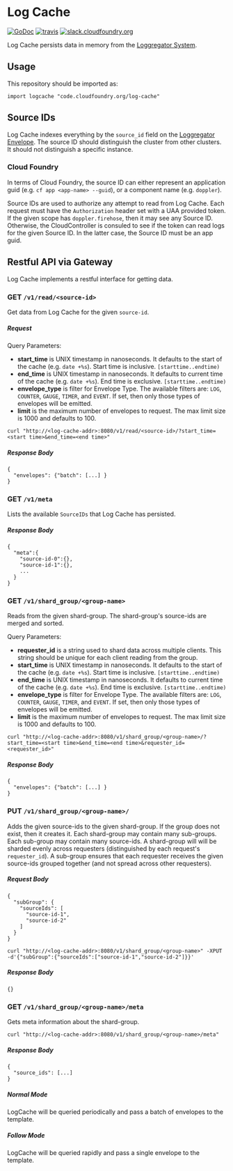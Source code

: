 Log Cache
=========
[![GoDoc][go-doc-badge]][go-doc] [![travis][travis-badge]][travis] [![slack.cloudfoundry.org][slack-badge]][loggregator-slack]


Log Cache persists data in memory from the [Loggregator System][loggregator].

## Usage

This repository should be imported as:

`import logcache "code.cloudfoundry.org/log-cache"`

## Source IDs

Log Cache indexes everything by the `source_id` field on the [Loggregator Envelope][loggregator_v2]. The source ID should distinguish the cluster from other clusters. It should not distinguish a specific instance.

### Cloud Foundry

In terms of Cloud Foundry, the source ID can either represent an application guid (e.g. `cf app <app-name> --guid`), or a component name (e.g. `doppler`).

Source IDs are used to authorize any attempt to read from Log Cache. Each request must have the `Authorization` header set with a UAA provided token. If the given scope has `doppler.firehose`, then it may see any Source ID. Otherwise, the CloudController is consuled to see if the token can read logs for the given Source ID. In the latter case, the Source ID must be an app guid.

## Restful API via Gateway

Log Cache implements a restful interface for getting data.

### **GET** `/v1/read/<source-id>`

Get data from Log Cache for the given `source-id`.

##### Request

Query Parameters:

- **start_time** is UNIX timestamp in nanoseconds. It defaults to the start of the
  cache (e.g. `date +%s`). Start time is inclusive. `[starttime..endtime)`
- **end_time** is UNIX timestamp in nanoseconds. It defaults to current time of the
  cache (e.g. `date +%s`). End time is exclusive. `[starttime..endtime)`
- **envelope_type** is filter for Envelope Type. The available filters are:
  `LOG`, `COUNTER`, `GAUGE`, `TIMER`, and `EVENT`. If set, then only those
  types of envelopes will be emitted.
- **limit** is the maximum number of envelopes to request. The max limit size
  is 1000 and defaults to 100.

```
curl "http://<log-cache-addr>:8080/v1/read/<source-id>/?start_time=<start time>&end_time=<end time>"
```

##### Response Body
```
{
  "envelopes": {"batch": [...] }
}
```

### **GET** `/v1/meta`

Lists the available `SourceIDs` that Log Cache has persisted.

##### Response Body
```
{
  "meta":{
    "source-id-0":{},
    "source-id-1":{},
    ...
  }
}
```

### **GET** `/v1/shard_group/<group-name>`

Reads from the given shard-group. The shard-group's source-ids are merged and sorted.

Query Parameters:

- **requester_id** is a string used to shard data across multiple clients. This
  string should be unique for each client reading from the group.
- **start_time** is UNIX timestamp in nanoseconds. It defaults to the start of the
  cache (e.g. `date +%s`). Start time is inclusive. `[starttime..endtime)`
- **end_time** is UNIX timestamp in nanoseconds. It defaults to current time of the
  cache (e.g. `date +%s`). End time is exclusive. `[starttime..endtime)`
- **envelope_type** is filter for Envelope Type. The available filters are:
  `LOG`, `COUNTER`, `GAUGE`, `TIMER`, and `EVENT`. If set, then only those
  types of envelopes will be emitted.
- **limit** is the maximum number of envelopes to request. The max limit size
  is 1000 and defaults to 100.

```
curl "http://<log-cache-addr>:8080/v1/shard_group/<group-name>/?start_time=<start time>&end_time=<end time>&requester_id=<requester_id>"
```

##### Response Body
```
{
  "envelopes": {"batch": [...] }
}
```

### **PUT** `/v1/shard_group/<group-name>/`

Adds the given source-ids to the given shard-group. If the group does not
exist, then it creates it. Each shard-group may contain many sub-groups. Each
sub-group may contain many source-ids. A shard-group will will be sharded
evenly across requesters (distinguished by each request's `requester_id`). A
sub-group ensures that each requester receives the given source-ids grouped
together (and not spread across other requesters).

##### Request Body

```
{
  "subGroup": {
    "sourceIds": [
      "source-id-1",
      "source-id-2"
    ]
  }
}
```

```
curl "http://<log-cache-addr>:8080/v1/shard_group/<group-name>" -XPUT -d'{"subGroup":{"sourceIds":["source-id-1","source-id-2"]}}'
```

##### Response Body
```
{}
```

### **GET** `/v1/shard_group/<group-name>/meta`

Gets meta information about the shard-group.

```
curl "http://<log-cache-addr>:8080/v1/shard_group/<group-name>/meta"
```

##### Response Body
```
{
  "source_ids": [...]
}
```

##### Normal Mode

LogCache will be queried periodically and pass a batch of envelopes to the
template.

##### Follow Mode

LogCache will be queried rapidly and pass a single envelope to the
template.

[slack-badge]:              https://slack.cloudfoundry.org/badge.svg
[loggregator-slack]:        https://cloudfoundry.slack.com/archives/loggregator
[log-cache]:                https://code.cloudfoundry.org/log-cache
[go-doc-badge]:             https://godoc.org/code.cloudfoundry.org/log-cache?status.svg
[go-doc]:                   https://godoc.org/code.cloudfoundry.org/log-cache
[travis-badge]:             https://travis-ci.org/cloudfoundry-incubator/log-cache.svg?branch=master
[travis]:                   https://travis-ci.org/cloudfoundry-incubator/log-cache?branch=master
[loggregator]:              https://github.com/cloudfoundry/loggregator
[loggregator_v2]:           https://github.com/cloudfoundry/loggregator-api/blob/master/v2/envelope.proto
